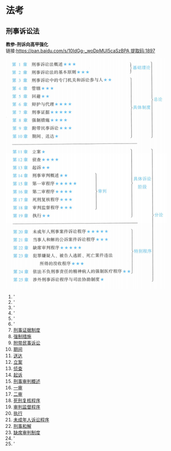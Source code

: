 # 法考

## 刑事诉讼法

**教参-刑诉向高甲强化**   
链接:https://pan.baidu.com/s/10IdGg-_woDpMUI5caSzBPA 提取码:1897

![全局架构](./images/全局架构.png)

1. '
2. '
3. '
4. '
5. '
6. '
7. [刑事证据制度](./刑事诉讼法/7.刑事证据制度.md)
8. [强制措施](./刑事诉讼法/8.强制措施.md)
9. [附带民事诉讼](./刑事诉讼法/9.附带民事诉讼.md)
10. [期间](./刑事诉讼法/10.期间.md)
11. [送达](./刑事诉讼法/11.送达.md)
12. [立案](./刑事诉讼法/12.立案.md)
13. [侦查](./刑事诉讼法/13.侦查.md)
14. [起诉](./刑事诉讼法/14.起诉.md)
15. [刑事审判概述](./刑事诉讼法/15.刑事审判概述.md)
16. [一审](./刑事诉讼法/16.一审.md)
17. [二审](./刑事诉讼法/17.二审.md)
18. [死刑复核程序](./刑事诉讼法/18.死刑复核程序.md)
19. [审判监督程序](./刑事诉讼法/19.审判监督程序.md)
20. [执行](./刑事诉讼法/20.执行.md)
21. [未成年人诉讼程序](./刑事诉讼法/21.未成年人诉讼程序.md)
22. [刑事和解](./刑事诉讼法/22.刑事和解.md)
23. [缺席审判制度](刑事诉讼法/23.缺席审判制度.md)
24. '
25. '

